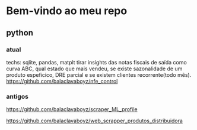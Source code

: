 # Bem-vindo ao meu repo

## python

### atual
techs: sqlite, pandas, matplt
tirar insights das notas fiscais de saída como curva ABC, qual estado que mais vendeu, se existe sazonalidade de um produto espeficico, DRE parcial e se existem clientes recorrente(todo mês).
https://github.com/balaclavaboyz/nfe_control

### antigos
https://github.com/balaclavaboyz/scraper_ML_profile

https://github.com/balaclavaboyz/web_scrapper_produtos_distribuidora


<!--
**balaclavaboyz/balaclavaboyz** is a ✨ _special_ ✨ repository because its `README.md` (this file) appears on your GitHub profile.

Here are some ideas to get you started: 

- 🔭 I’m currently working on ...
- 🌱 I’m currently learning ...
- 👯 I’m looking to collaborate on ...
- 🤔 I’m looking for help with ...
- 💬 Ask me about ...
- 📫 How to reach me: ...
- 😄 Pronouns: ...
- ⚡ Fun fact: ...
-->
